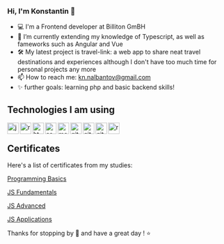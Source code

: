 ### Hi, I'm Konstantin 👋

- 💻 I'm a Frontend developer at Billiton GmBH
- 🌱 I’m currently extending my knowledge of Typescript, as well as fameworks such as Angular and Vue
- 🛠 My latest project is travel-link: a web app to share neat travel destinations and experiences although I don't have too much time for personal projects any more
- 📫 How to reach me: kn.nalbantov@gmail.com
- ✨ further goals: learning php and basic backend skills!

## Technologies I am using
<img align="left" alt="javascript" width="26px" src="https://user-images.githubusercontent.com/77404315/150861316-b35c4316-0965-4636-8ea1-b4ce38af5418.png" />
<img align="left" alt="react" width="26px" src="https://user-images.githubusercontent.com/77404315/150859966-ca363b70-c5cc-4a31-b98c-fe21be7959a0.svg" />
<img align="left" alt="html" width="26px" src="https://user-images.githubusercontent.com/77404315/150859660-bcd0ff68-fabc-4bc5-a6af-d715f401c9a1.png" />
<img align="left" alt="css" width="26px" src="https://user-images.githubusercontent.com/77404315/150859741-f952ba1d-1fed-41dd-b11e-ab12cda9efe3.png" />
<img align="left" alt="mongodb" width="26px" src="https://user-images.githubusercontent.com/77404315/150859788-0e591940-c544-4965-aaab-f4a0798eddd7.png" />
<img align="left" alt="git" width="26px" src="https://user-images.githubusercontent.com/77404315/150860091-6a070613-ad57-4ac3-b1db-b756a3a79448.png" />
<img align="left" alt="git" width="26px" src="https://user-images.githubusercontent.com/77404315/165528164-d84d3e81-1588-4dfc-a7a9-b45396899ac9.png" />
<img align="left" alt="git" width="26px" src="https://user-images.githubusercontent.com/77404315/165528590-746210a5-5b88-4a64-83a8-fc203df42c2f.jpg" />
<img align="left" alt="react" width="26px" src="https://user-images.githubusercontent.com/77404315/165527694-5979977e-20fc-4ca5-a42a-27c644814e19.png" />

<br />

## Certificates
Here's a list of certificates from my studies:

[Programming Basics](https://softuni.bg/certificates/details/89192/2dcb923d)

[JS Fundamentals](https://softuni.bg/certificates/details/111200/160aed20)

[JS Advanced](https://softuni.bg/certificates/details/114654/05814a07)

[JS Applications](https://softuni.bg/certificates/details/120758/e2cec0ba)

Thanks for stopping by 🚗 and have a great day ! ⭐️
